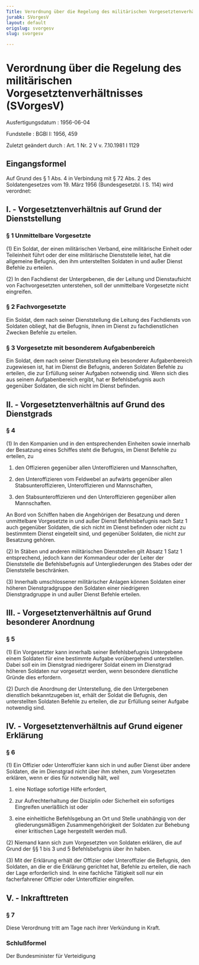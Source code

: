 ```yaml
---
Title: Verordnung über die Regelung des militärischen Vorgesetztenverhältnisses
jurabk: SVorgesV
layout: default
origslug: svorgesv
slug: svorgesv

---
```


# Verordnung über die Regelung des militärischen Vorgesetztenverhältnisses (SVorgesV)

Ausfertigungsdatum
:   1956-06-04

Fundstelle
:   BGBl I: 1956, 459

Zuletzt geändert durch
:   Art. 1 Nr. 2 V v. 7.10.1981 I 1129

## Eingangsformel

Auf Grund des § 1 Abs. 4 in Verbindung mit § 72 Abs. 2 des
Soldatengesetzes vom 19. März 1956 (Bundesgesetzbl. I S. 114) wird
verordnet:

## I. - Vorgesetztenverhältnis auf Grund der Dienststellung

### § 1 Unmittelbare Vorgesetzte

(1) Ein Soldat, der einen militärischen Verband, eine militärische
Einheit oder Teileinheit führt oder der eine militärische Dienststelle
leitet, hat die allgemeine Befugnis, den ihm unterstellten Soldaten in
und außer Dienst Befehle zu erteilen.

(2) In den Fachdienst der Untergebenen, die der Leitung und
Dienstaufsicht von Fachvorgesetzten unterstehen, soll der unmittelbare
Vorgesetzte nicht eingreifen.

### § 2 Fachvorgesetzte

Ein Soldat, dem nach seiner Dienststellung die Leitung des Fachdiensts
von Soldaten obliegt, hat die Befugnis, ihnen im Dienst zu
fachdienstlichen Zwecken Befehle zu erteilen.

### § 3 Vorgesetzte mit besonderem Aufgabenbereich

Ein Soldat, dem nach seiner Dienststellung ein besonderer
Aufgabenbereich zugewiesen ist, hat im Dienst die Befugnis, anderen
Soldaten Befehle zu erteilen, die zur Erfüllung seiner Aufgaben
notwendig sind. Wenn sich dies aus seinem Aufgabenbereich ergibt, hat
er Befehlsbefugnis auch gegenüber Soldaten, die sich nicht im Dienst
befinden.

## II. - Vorgesetztenverhältnis auf Grund des Dienstgrads

### § 4

(1) In den Kompanien und in den entsprechenden Einheiten sowie
innerhalb der Besatzung eines Schiffes steht die Befugnis, im Dienst
Befehle zu erteilen, zu

1.  den Offizieren gegenüber allen Unteroffizieren und Mannschaften,


2.  den Unteroffizieren vom Feldwebel an aufwärts gegenüber allen
    Stabsunteroffizieren, Unteroffizieren und Mannschaften,


3.  den Stabsunteroffizieren und den Unteroffizieren gegenüber allen
    Mannschaften.



An Bord von Schiffen haben die Angehörigen der Besatzung und deren
unmittelbare Vorgesetzte in und außer Dienst Befehlsbefugnis nach Satz
1 auch gegenüber Soldaten, die sich nicht im Dienst befinden oder
nicht zu bestimmtem Dienst eingeteilt sind, und gegenüber Soldaten,
die nicht zur Besatzung gehören.

(2) In Stäben und anderen militärischen Dienststellen gilt Absatz 1
Satz 1 entsprechend, jedoch kann der Kommandeur oder der Leiter der
Dienststelle die Befehlsbefugnis auf Untergliederungen des Stabes oder
der Dienststelle beschränken.

(3) Innerhalb umschlossener militärischer Anlagen können Soldaten
einer höheren Dienstgradgruppe den Soldaten einer niedrigeren
Dienstgradgruppe in und außer Dienst Befehle erteilen.

## III. - Vorgesetztenverhältnis auf Grund besonderer Anordnung

### § 5

(1) Ein Vorgesetzter kann innerhalb seiner Befehlsbefugnis Untergebene
einem Soldaten für eine bestimmte Aufgabe vorübergehend unterstellen.
Dabei soll ein im Dienstgrad niedrigerer Soldat einem im Dienstgrad
höheren Soldaten nur vorgesetzt werden, wenn besondere dienstliche
Gründe dies erfordern.

(2) Durch die Anordnung der Unterstellung, die den Untergebenen
dienstlich bekanntzugeben ist, erhält der Soldat die Befugnis, den
unterstellten Soldaten Befehle zu erteilen, die zur Erfüllung seiner
Aufgabe notwendig sind.

## IV. - Vorgesetztenverhältnis auf Grund eigener Erklärung

### § 6

(1) Ein Offizier oder Unteroffizier kann sich in und außer Dienst über
andere Soldaten, die im Dienstgrad nicht über ihm stehen, zum
Vorgesetzten erklären, wenn er dies für notwendig hält, weil

1.  eine Notlage sofortige Hilfe erfordert,


2.  zur Aufrechterhaltung der Disziplin oder Sicherheit ein sofortiges
    Eingreifen unerläßlich ist oder


3.  eine einheitliche Befehlsgebung an Ort und Stelle unabhängig von der
    gliederungsmäßigen Zusammengehörigkeit der Soldaten zur Behebung einer
    kritischen Lage hergestellt werden muß.




(2) Niemand kann sich zum Vorgesetzten von Soldaten erklären, die auf
Grund der §§ 1 bis 3 und 5 Befehlsbefugnis über ihn haben.

(3) Mit der Erklärung erhält der Offizier oder Unteroffizier die
Befugnis, den Soldaten, an die er die Erklärung gerichtet hat, Befehle
zu erteilen, die nach der Lage erforderlich sind. In eine fachliche
Tätigkeit soll nur ein facherfahrener Offizier oder Unteroffizier
eingreifen.

## V. - Inkrafttreten

### § 7

Diese Verordnung tritt am Tage nach ihrer Verkündung in Kraft.

### Schlußformel

Der Bundesminister für Verteidigung

